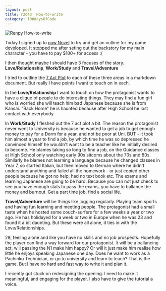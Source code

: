 ```yaml
---
layout: post
title: r2d43  How-to-write
category: 100daysOfCode
---
```


![Renpy](../images/icon-RenPy.ico)
How-to-write

Today I signed up to [now Novel](https://www.nownovel.com/) to try and get an outline for my game developed. It stopped me after seting out the backstory for my main character - you have to pay $100+ for access :(

I then thought maybe I should have 3 focuses of the story. **Love/Relationship**, **Work/Study** and **Travel/Adventure**

I tried to outline the [7 Act Plot](https://www.keepwriting.com/tsc/magnificent7plotpoints.htm) to each of these three areas in a markdown document. But really I have points I want to touch on in each.

In the **Love/Relationship** I want to touch on how the protagonist wants to have a clique of people to do interesting things. They may find a fun girl who is worried she will teach him bad Japanese because she is from Kansai. "Back Home" he is haunted because after High School he lost contact with everybody.

In **Work/Study** I fleshed out the 7 act plot a bit. The reason the protagonist never went to University is because he wanted to get a job to get enough money to pay for a Dorm for a year, and not be poor at Uni. BUT - it took him almost a year to find a job, by which time he was so depressed he convinced himself he wouldn't want to be a teacher like he initially desired to become. He blames taking so long to find a job, on the Guidance classes at High School only watching early 90s sitcoms about the 70s and 80s.
Similarly he blames not learning a language because he changed classes in Year 7, so started Italian, but then moved to German where he didn't understand anything and failed all the homework - or just copied other people because he got no help, had no text book etc.
The exams and learning Japanese are going to be hard. Because you can not just check to see you have enough stats to pass the exams, you have to ballance the money and burnout.
Get a part time job, find a social life.

**Travel/Adventure** will be things like jogging regularly. Playing team sports and having fun learning and meeting people.
The protagonist had a small taste when he hosted some couch-surfers for a few weeks a year or two ago. He has holidayed for a week or two in Europe when he was 23 and found it a bit daunting. But these were all alone, it ties in with the Love/Relationships.

28, feeling alone and like you have no skills and no job prospects. Hopefully the player can find a way forward for our protagonist. It will be a ballancing act, will passing the N1 make him happy? Or will it just make him realise how little he enjoys speaking Japanese one day. Does he want to work as a Pachinko Technician, or go to university and learn to teach? That is the game. But I have no hard and fast way to write it and plan it.

I recently got stuck on redesigning the opening. I need to make it meaningful, and engaging for the player.
I also have to give the tutorial a voice. 
